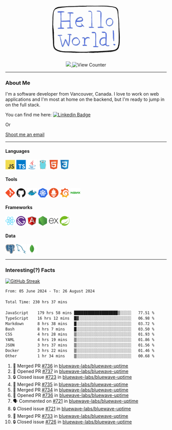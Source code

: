 <div align="center">
    <img src="./img/hello_world.webp" height="200px" width="">
    <div>
        <a href="https://www.linkedin.com/in/ajhollid">
            <img src="https://img.shields.io/badge/LinkedIn-blue"/>
        </a>
        <img src="https://komarev.com/ghpvc/?username=ajhollid&color=yellow" alt="View Counter">
    </div>
</div>

---

### About Me

I'm a software developer from Vancouver, Canada. I love to work on web applications and I'm most at home on the backend, but I'm ready to jump in on the full stack.

You can find me here: [![Linkedin Badge](https://img.shields.io/badge/-ajhollid-blue?style=flat&logo=Linkedin&logoColor=white)](https://www.linkedin.com/in/ajhollid)

Or

[Shoot me an email](mailto:ajhollid@gmail.com)

---

#### Languages

<div>
    <img src="./img/devicons/javascript-original.svg" width=30 height=30 alt="JavaScript">
    <img src="/img/devicons/typescript-original.svg" width=30 height=30 alt="TypeScript">
    <img src="./img/devicons/java-original.svg" width=30 height=30 alt="Java">
    <img src="./img/devicons/go-original.svg" width=30 height=30 alt="Golang">
    <img src="./img/devicons/html5-original.svg" width=30 height=30 alt="HTML 5">
    <img src="./img/devicons/css3-original.svg" width=30 height=30 alt="CSS 3">
</div>

#### Tools

<div>
    <img src="./img/devicons/git-original.svg" width=30 height=30 alt="Git">
    <img src="./img/devicons/github-original.svg" width=30 height=30 alt="Github">
    <img src="./img/devicons/docker-original.svg" width=30 
    height=30 alt="Docker">
    <img src="./img/devicons/kubernetes-original.svg" width=30 height=30 alt="K8">
    <img src="./img/devicons/prometheus-original.svg" width=30 height=30 alt="Prometheus">
    <img src="./img/devicons/grafana-original.svg" width=30 height=30 alt="Grafana">
    <img src="./img/devicons/nginx-original.svg" width=30 height=30 alt="Nginx">
</div>

#### Frameworks

<div>
    <img src="./img/devicons/react-original.svg" width=30 height=30 alt="React">
    <img src="./img/devicons/gatsby-original.svg" width=30 height=30 alt="Gatsby">
    <img src="./img/devicons/angularjs-original.svg" width=30 height=30 alt="AngularJS">
    <img src="./img/devicons/nodejs-original.svg" width=30 height=30 alt="NodeJS">
    <img src="./img/devicons/express-original.svg" width=30 height=30 alt="Express">
    <img src="./img/devicons/spring-original.svg" width=30 height=30 alt="Spring">
</div>

#### Data

<div>
    <img src="./img/devicons/postgresql-original.svg" width=30 height=30 alt="Postgresql">
    <img src="./img/devicons/mysql-original.svg" width=30 height=30 alt="Mysql">
    <img src="./img/devicons/mongodb-original.svg" width=30 height=30 alt="MongoDB">
</div>

---

### Interesting(?) Facts

[![GitHub Streak](http://github-readme-streak-stats.herokuapp.com?user=ajhollid)](https://git.io/streak-stats)

 <!--START_SECTION:waka-->

```txt
From: 05 June 2024 - To: 26 August 2024

Total Time: 230 hrs 37 mins

JavaScript    179 hrs 58 mins ███████████████████▒░░░░░   77.51 %
TypeScript    16 hrs 12 mins  █▓░░░░░░░░░░░░░░░░░░░░░░░   06.98 %
Markdown      8 hrs 38 mins   █░░░░░░░░░░░░░░░░░░░░░░░░   03.72 %
Bash          8 hrs 7 mins    █░░░░░░░░░░░░░░░░░░░░░░░░   03.50 %
CSS           4 hrs 28 mins   ▒░░░░░░░░░░░░░░░░░░░░░░░░   01.93 %
YAML          4 hrs 19 mins   ▒░░░░░░░░░░░░░░░░░░░░░░░░   01.86 %
JSON          3 hrs 37 mins   ▒░░░░░░░░░░░░░░░░░░░░░░░░   01.56 %
Docker        3 hrs 22 mins   ▒░░░░░░░░░░░░░░░░░░░░░░░░   01.46 %
Other         1 hr 34 mins    ▒░░░░░░░░░░░░░░░░░░░░░░░░   00.68 %
```

<!--END_SECTION:waka-->


<!--START_SECTION:activity-->
1. 🎉 Merged PR [#736](https://github.com/bluewave-labs/bluewave-uptime/pull/736) in [bluewave-labs/bluewave-uptime](https://github.com/bluewave-labs/bluewave-uptime)
2. 💪 Opened PR [#737](https://github.com/bluewave-labs/bluewave-uptime/pull/737) in [bluewave-labs/bluewave-uptime](https://github.com/bluewave-labs/bluewave-uptime)
3. 🔒 Closed issue [#723](https://github.com/bluewave-labs/bluewave-uptime/issues/723) in [bluewave-labs/bluewave-uptime](https://github.com/bluewave-labs/bluewave-uptime)
4. 🎉 Merged PR [#735](https://github.com/bluewave-labs/bluewave-uptime/pull/735) in [bluewave-labs/bluewave-uptime](https://github.com/bluewave-labs/bluewave-uptime)
5. 🎉 Merged PR [#734](https://github.com/bluewave-labs/bluewave-uptime/pull/734) in [bluewave-labs/bluewave-uptime](https://github.com/bluewave-labs/bluewave-uptime)
6. 💪 Opened PR [#736](https://github.com/bluewave-labs/bluewave-uptime/pull/736) in [bluewave-labs/bluewave-uptime](https://github.com/bluewave-labs/bluewave-uptime)
7. 🗣 Commented on [#721](https://github.com/bluewave-labs/bluewave-uptime/issues/721#issuecomment-2313604236) in [bluewave-labs/bluewave-uptime](https://github.com/bluewave-labs/bluewave-uptime)
8. 🔒 Closed issue [#721](https://github.com/bluewave-labs/bluewave-uptime/issues/721) in [bluewave-labs/bluewave-uptime](https://github.com/bluewave-labs/bluewave-uptime)
9. 🎉 Merged PR [#733](https://github.com/bluewave-labs/bluewave-uptime/pull/733) in [bluewave-labs/bluewave-uptime](https://github.com/bluewave-labs/bluewave-uptime)
10. 🔒 Closed issue [#726](https://github.com/bluewave-labs/bluewave-uptime/issues/726) in [bluewave-labs/bluewave-uptime](https://github.com/bluewave-labs/bluewave-uptime)
<!--END_SECTION:activity-->
